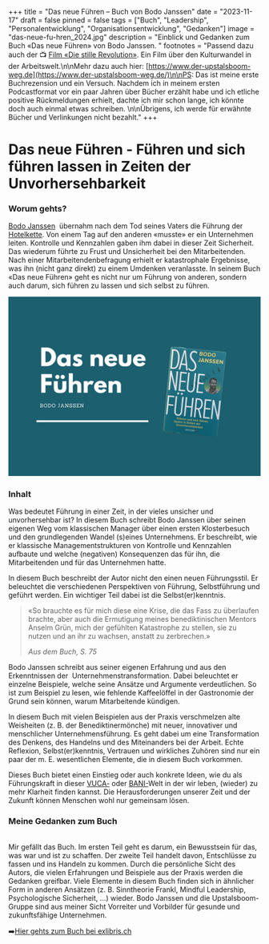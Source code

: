 +++
title = "Das neue Führen – Buch von Bodo Janssen"
date = "2023-11-17"
draft = false
pinned = false
tags = ["Buch", "Leadership", "Personalentwicklung", "Organisationsentwicklung", "Gedanken"]
image = "das-neue-fu-hren_2024.jpg"
description = "Einblick und Gedanken zum Buch «Das neue Führen» von Bodo Janssen. "
footnotes = "Passend dazu auch der 📺 [Film «Die stille Revolution»](https://www.die-stille-revolution.de). Ein Film über den Kulturwandel in der Arbeitswelt.\n\nMehr dazu auch hier: [https://www.der-upstalsboom-weg.de](https://www.der-upstalsboom-weg.de/)\n\nPS: Das ist meine erste Buchrezension und ein Versuch. Nachdem ich in meinem ersten Podcastformat vor ein paar Jahren über Bücher erzählt habe und ich etliche positive Rückmeldungen erhielt, dachte ich mir schon lange, ich könnte doch auch einmal etwas schreiben. \n\nÜbrigens, ich werde für erwähnte Bücher und Verlinkungen nicht bezahlt."
+++
# Das neue Führen - Führen und sich führen lassen in Zeiten der Unvorhersehbarkeit

### Worum gehts?

[Bodo Janssen](https://www.ndr.de/geschichte/koepfe/14-Juni-1998-Entfuehrungsopfer-Bodo-Janssen-wird-befreit,bodojanssen102.html)  übernahm nach dem Tod seines Vaters die Führung der [Hotelkette](https://www.upstalsboom.de/). Von einem Tag auf den anderen «musste» er ein Unternehmen leiten. Kontrolle und Kennzahlen gaben ihm dabei in dieser Zeit Sicherheit. Das wiederum führte zu Frust und Unsicherheit bei den Mitarbeitenden. Nach einer Mitarbeitendenbefragung erhielt er katastrophale Ergebnisse, was ihn (nicht ganz direkt) zu einem Umdenken veranlasste. In seinem Buch «Das neue Führen» geht es nicht nur um Führung von anderen, sondern auch darum, sich führen zu lassen und sich selbst zu führen. 

![](blue-gradient-christian-church-schedule-he-is-risen-easter-postcard.jpg)

### Inhalt

Was bedeutet Führung in einer Zeit, in der vieles unsicher und unvorhersehbar ist? In diesem Buch schreibt Bodo Janssen über seinen eigenen Weg vom klassischen Manager über einen ersten Klosterbesuch und den grundlegenden Wandel (s)eines Unternehmens. Er beschreibt, wie er klassische Managementstrukturen von Kontrolle und Kennzahlen aufbaute und welche (negativen) Konsequenzen das für ihn, die Mitarbeitenden und für das Unternehmen hatte. 

In diesem Buch beschreibt der Autor nicht den einen neuen Führungsstil. Er beleuchtet die verschiedenen Perspektiven von Führung, Selbstführung und geführt werden. Ein wichtiger Teil dabei ist die Selbst(er)kenntnis. 

> «So brauchte es für mich diese eine Krise, die das Fass zu überlaufen brachte, aber auch die Ermutigung meines benediktinischen Mentors Anselm Grün, mich der gefühlten Katastrophe zu stellen, sie zu nutzen und an ihr zu wachsen, anstatt zu zerbrechen.» 
>
> *Aus dem Buch, S. 75*

Bodo Janssen schreibt aus seiner eigenen Erfahrung und aus den Erkenntnissen der  Unternehmenstransformation. Dabei beleuchtet er einzelne Beispiele, welche seine Ansätze und Argumente verdeutlichen. So ist zum Beispiel zu lesen, wie fehlende Kaffeelöffel in der Gastronomie der Grund sein können, warum Mitarbeitende kündigen. 

In diesem Buch mit vielen Beispielen aus der Praxis verschmelzen alte Weisheiten (z. B. der Benediktinermönche) mit neuer, innovativer und menschlicher Unternehmensführung. Es geht dabei um eine Transformation des Denkens, des Handelns und des Miteinanders bei der Arbeit. Echte Reflexion, Selbst(er)kenntnis, Vertrauen und wirkliches Zuhören sind nur ein paar der m. E. wesentlichen Elemente, die in diesem Buch vorkommen.

Dieses Buch bietet einen Einstieg oder auch konkrete Ideen, wie du als Führungskraft in dieser [VUCA-](https://de.wikipedia.org/wiki/VUCA) oder [BANI-](https://fh-hwz.ch/news/was-bedeutet-bani)Welt in der wir leben, (wieder) zu mehr Klarheit finden kannst. Die Herausforderungen unserer Zeit und der Zukunft können Menschen wohl nur gemeinsam lösen.  

### Meine Gedanken zum Buch

\
Mir gefällt das Buch. Im ersten Teil geht es darum, ein Bewusstsein für das, was war und ist zu schaffen. Der zweite Teil handelt davon, Entschlüsse zu fassen und ins Handeln zu kommen. Durch die persönliche Sicht des Autors, die vielen Erfahrungen und Beispiele aus der Praxis werden die Gedanken greifbar. Viele Elemente in diesem Buch finden sich in ähnlicher Form in anderen Ansätzen (z. B. Sinntheorie Frankl, Mindful Leadership, Psychologische Sicherheit, …) wieder. Bodo Janssen und die Upstalsboom-Gruppe sind aus meiner Sicht Vorreiter und Vorbilder für gesunde und zukunftsfähige Unternehmen.

➡️[Hier gehts zum ](https://www.exlibris.ch/de/buecher-buch/deutschsprachige-buecher/bodo-janssen/das-neue-fuehren/id/9783424202854/)[Buch bei exlibris.ch](https://www.exlibris.ch/de/buecher-buch/deutschsprachige-buecher/bodo-janssen/das-neue-fuehren/id/9783424202854/)